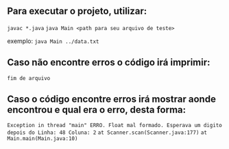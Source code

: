 ## Para executar o projeto, utilizar:

```javac *.java```
```java Main <path para seu arquivo de teste>```

exemplo: ```java Main ../data.txt```

## Caso não encontre erros o código irá imprimir: 
```fim de arquivo```

## Caso o código encontre erros irá mostrar aonde encontrou e qual era o erro, desta forma:
```Exception in thread "main" ERRO. Float mal formado. Esperava um digito depois do Linha: 48 Coluna: 2```
	```at Scanner.scan(Scanner.java:177)```
	```at Main.main(Main.java:10)```
